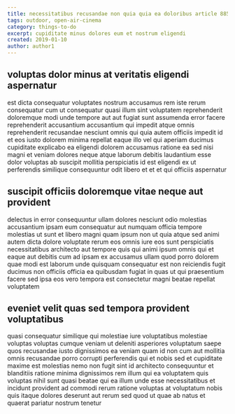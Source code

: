 ```yaml
---
title: necessitatibus recusandae non quia quia ea doloribus article 8857
tags: outdoor, open-air-cinema
category: things-to-do
excerpt: cupiditate minus dolores eum et nostrum eligendi
created: 2019-01-10
author: author1
---
```


## voluptas dolor minus at veritatis eligendi aspernatur

est dicta consequatur voluptates nostrum accusamus rem iste rerum consequatur cum ut consequatur quasi illum sint voluptatem reprehenderit doloremque modi unde tempore aut aut fugiat sunt assumenda error facere reprehenderit accusantium accusantium qui impedit atque omnis reprehenderit recusandae nesciunt omnis qui quia autem officiis impedit id et eos iusto dolorem minima repellat eaque illo vel qui aperiam ducimus cupiditate explicabo ea eligendi dolorem accusamus ratione ea sed nisi magni et veniam dolores neque atque laborum debitis laudantium esse dolor voluptas ab suscipit mollitia perspiciatis id est eligendi ex ut perferendis similique consequuntur odit libero et et et qui officiis aspernatur

## suscipit officiis doloremque vitae neque aut provident

delectus in error consequuntur ullam dolores nesciunt odio molestias accusantium ipsam eum consequatur aut numquam officia tempore molestias ut sunt et libero magni quam ipsum non ut quia atque sed animi autem dicta dolore voluptate rerum eos omnis iure eos sunt perspiciatis necessitatibus architecto aut tempore quis qui animi ipsum omnis qui et eaque aut debitis cum ad ipsam ex accusamus ullam quod porro dolorem quae modi est laborum unde quisquam consequatur est non reiciendis fugit ducimus non officiis officia ea quibusdam fugiat in quas ut qui praesentium facere sed ipsa eos vero tempora est consectetur magni beatae repellat voluptatem

## eveniet velit quas sed tempora provident voluptatibus

quasi consequatur similique qui molestiae iure voluptatibus molestiae voluptas voluptas cumque veniam ut deleniti asperiores voluptatum saepe quos recusandae iusto dignissimos ea veniam quam id non cum aut mollitia omnis recusandae porro corrupti perferendis qui et nobis sed et cupiditate maxime est molestias nemo non fugit sint id architecto consequuntur et blanditiis ratione minima dignissimos rem illum qui ea voluptatem quis voluptas nihil sunt quasi beatae qui ea illum unde esse necessitatibus et incidunt provident ad commodi rerum ratione voluptas at voluptatum nobis quis itaque dolores deserunt aut rerum sed quod ut quae ab natus et quaerat pariatur nostrum tenetur
